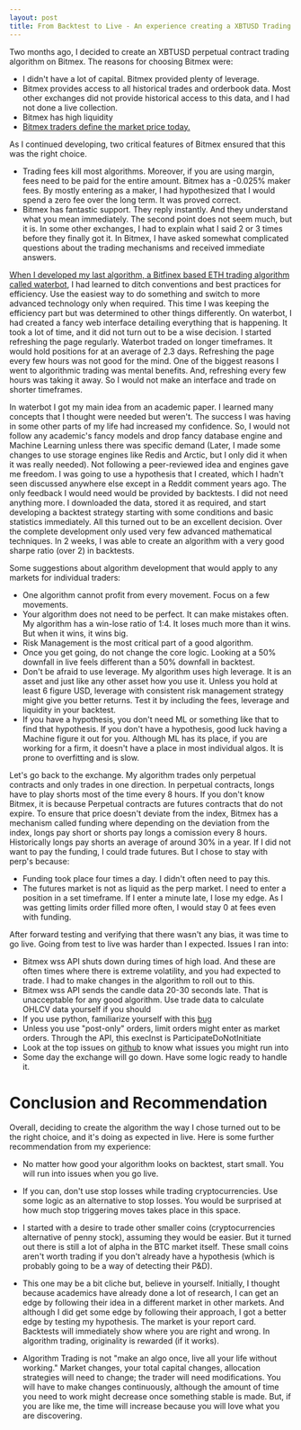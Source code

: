 ```yaml
---
layout: post
title: From Backtest to Live - An experience creating a XBTUSD Trading Algorithm on Bitmex
---
```


Two months ago, I decided to create an XBTUSD perpetual contract trading algorithm on Bitmex. <!--more-->The reasons for choosing Bitmex were:

- I didn't have a lot of capital. Bitmex provided plenty of leverage.
- Bitmex provides access to all historical trades and orderbook data. Most other exchanges did not provide historical access to this data, and I had not done a live collection.
- Bitmex has high liquidity
- <a href="/Price-Discovery/">Bitmex traders define the market price today.</a>

As I continued developing, two critical features of Bitmex ensured that this was the right choice.

- Trading fees kill most algorithms. Moreover, if you are using margin, fees need to be paid for the entire amount. Bitmex has a -0.025% maker fees.  By mostly entering as a maker, I had hypothesized that I would spend a zero fee over the long term. It was proved correct.
- Bitmex has fantastic support. They reply instantly. And they understand what you mean immediately. The second point does not seem much, but it is. In some other exchanges, I had to explain what I said 2 or 3 times before they finally got it. In Bitmex, I have asked somewhat complicated questions about the trading mechanisms and received immediate answers. 

<a href="/Backtest-to-Live-Ethereum-finex/">When I developed my last algorithm, a Bitfinex based ETH trading algorithm called waterbot</a>, I had learned to ditch conventions and best practices for efficiency. Use the easiest way to do something and switch to more advanced technology only when required. This time I was keeping the efficiency part but was determined to other things differently. On waterbot, I had created a fancy web interface detailing everything that is happening. It took a lot of time, and it did not turn out to be a wise decision. I started refreshing the page regularly. Waterbot traded on longer timeframes. It would hold positions for at an average of 2.3 days. Refreshing the page every few hours was not good for the mind. One of the biggest reasons I went to algorithmic trading was mental benefits.  And, refreshing every few hours was taking it away. So I would not make an interface and trade on shorter timeframes. 

In waterbot I got my main idea from an academic paper. I  learned many concepts that I thought were needed but weren't. The success I was having in some other parts of my life had increased my confidence. So, I would not follow any academic's fancy models and drop fancy database engine and Machine Learning unless there was specific demand (Later, I made some changes to use storage engines like Redis and Arctic, but I only did it when it was really needed). Not following a peer-reviewed idea and engines gave me freedom. I was going to use a hypothesis that I created, which I hadn't seen discussed anywhere else except in a Reddit comment years ago. The only feedback I would need would be provided by backtests. I did not need anything more. I downloaded the data, stored it as required, and start developing a backtest strategy starting with some conditions and basic statistics immediately. All this turned out to be an excellent decision. Over the complete development only used very few advanced mathematical techniques. In 2 weeks, I was able to create an algorithm with a very good sharpe ratio (over 2) in backtests. 

Some suggestions about algorithm development that would apply to any markets for individual traders:

- One algorithm cannot profit from every movement. Focus on a few movements.
- Your algorithm does not need to be perfect. It can make mistakes often. My algorithm has a win-lose ratio of 1:4. It loses much more than it wins. But when it wins, it wins big.
- Risk Management is the most critical part of a good algorithm.
- Once you get going, do not change the core logic. Looking at a 50% downfall in live feels different than a 50% downfall in backtest.
- Don't be afraid to use leverage. My algorithm uses high leverage. It is an asset and just like any other asset how you use it. Unless you hold at least 6 figure USD, leverage with consistent risk management strategy might give you better returns. Test it by including the fees, leverage and liquidity in your backtest.
- If you have a hypothesis, you don't need ML or something like that to find that hypothesis. If you don't have a hypothesis, good luck having a Machine figure it out for you. Although ML has its place, if you are working for a firm, it doesn't have a place in most individual algos. It is prone to overfitting and is slow.

Let's go back to the exchange. My algorithm trades only perpetual contracts and only trades in one direction. In perpetual contracts, longs have to play shorts most of the time every 8 hours. If you don't know Bitmex, it is because Perpetual contracts are futures contracts that do not expire. To ensure that price doesn't deviate from the index, Bitmex has a mechanism called funding where depending on the deviation from the index, longs pay short or shorts pay longs a comission every 8 hours. Historically longs pay shorts an average of around 30% in a year. If I did not want to pay the funding, I could trade futures. But I chose to stay with perp's because:

- Funding took place four times a day. I didn't often need to pay this.
- The futures market is not as liquid as the perp market. I need to enter a position in a set timeframe. If I enter a minute late, I lose my edge. As I was getting limits order filled more often, I would stay 0 at fees even with funding.

After forward testing and verifying that there wasn't any bias, it was time to go live. Going from test to live was harder than I expected. Issues I ran into:

- Bitmex wss API shuts down during times of high load. And these are often times where there is extreme volatility, and you had expected to trade. I had to make changes in the algorithm to roll out to this.
- Bitmex wss API sends the candle data 20-30 seconds late. That is unacceptable for any good algorithm. Use trade data to calculate OHLCV data yourself if you should
- If you use python, familiarize yourself with this <a href="https://github.com/BitMEX/api-connectors/issues/139">bug</a>
- Unless you use "post-only" orders, limit orders might enter as market orders. Through the API, this execInst is ParticipateDoNotInitiate
- Look at the top issues on <a href="https://github.com/BitMEX/api-connectors/issues?q=is%3Aissue+is%3Aopen+sort%3Acomments-desc">github</a> to know what issues you might run into
- Some day the exchange will go down. Have some logic ready to handle it.

# Conclusion and Recommendation

Overall, deciding to create the algorithm the way I chose turned out to be the right choice, and it's doing as expected in live. Here is some further recommendation from my experience:

- No matter how good your algorithm looks on backtest, start small. You will run into issues when you go live. 

- If you can, don't use stop losses while trading cryptocurrencies. Use some logic as an alternative to stop losses. You would be surprised at how much stop triggering moves takes place in this space.

- I started with a desire to trade other smaller coins (cryptocurrencies alternative of penny stock), assuming they would be easier. But it turned out there is still a lot of alpha in the BTC market itself. These small coins aren't worth trading if you don't already have a hypothesis (which is probably going to be a way of detecting their P&D).

- This one may be a bit cliche but, believe in yourself. Initially, I thought because academics have already done a lot of research, I can get an edge by following their idea in a different market in other markets. And although I did get some edge by following their approach, I got a better edge by testing my hypothesis. The market is your report card. Backtests will immediately show where you are right and wrong. In algorithm trading, originality is rewarded (if it works).

- Algorithm Trading is not "make an algo once, live all your life without working." Market changes, your total capital changes, allocation strategies will need to change; the trader will need modifications. You will have to make changes continuously, although the amount of time you need to work might decrease once something stable is made. But, if you are like me, the time will increase because you will love what you are discovering. 
